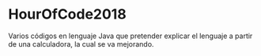 # HourOfCode2018
Varios códigos en lenguaje Java que pretender explicar el lenguaje a partir de una calculadora, la cual se va mejorando.
